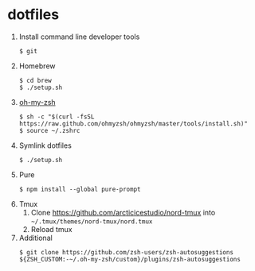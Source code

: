 # dotfiles

1. Install command line developer tools
    ```
    $ git
    ```
2. Homebrew
    ```
    $ cd brew
    $ ./setup.sh
    ```
3. [oh-my-zsh](https://ohmyz.sh/)
    ```
    $ sh -c "$(curl -fsSL https://raw.github.com/ohmyzsh/ohmyzsh/master/tools/install.sh)"
    $ source ~/.zshrc
    ```
4. Symlink dotfiles
    ```
    $ ./setup.sh
    ```
5. Pure
    ```
    $ npm install --global pure-prompt
    ```
6. Tmux
    1. Clone https://github.com/arcticicestudio/nord-tmux into `~/.tmux/themes/nord-tmux/nord.tmux`
    2. Reload tmux
7. Additional
    ```
    $ git clone https://github.com/zsh-users/zsh-autosuggestions ${ZSH_CUSTOM:-~/.oh-my-zsh/custom}/plugins/zsh-autosuggestions
    ```

